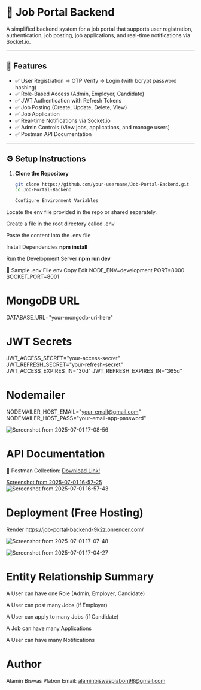 # 💼 Job Portal Backend

A simplified backend system for a job portal that supports user registration, authentication, job posting, job applications, and real-time notifications via Socket.io.

---

## 📌 Features

- ✅ User Registration -> OTP Verify -> Login (with bcrypt password hashing)
- ✅ Role-Based Access (Admin, Employer, Candidate)
- ✅ JWT Authentication with Refresh Tokens
- ✅ Job Posting (Create, Update, Delete, View)
- ✅ Job Application
- ✅ Real-time Notifications via Socket.io
- ✅ Admin Controls (View jobs, applications, and manage users)
- ✅ Postman API Documentation

---

## ⚙️ Setup Instructions

1. **Clone the Repository**

   ```bash
   git clone https://github.com/your-username/Job-Portal-Backend.git
   cd Job-Portal-Backend

   Configure Environment Variables

Locate the env file provided in the repo or shared separately.

Create a file in the root directory called .env

Paste the content into the .env file 

Install Dependencies
**npm install**

Run the Development Server
**npm run dev**


📄 Sample .env File
env
Copy
Edit
NODE_ENV=development
PORT=8000
SOCKET_PORT=8001

# MongoDB URL
DATABASE_URL="your-mongodb-uri-here"

# JWT Secrets
JWT_ACCESS_SECRET="your-access-secret"
JWT_REFRESH_SECRET="your-refresh-secret"
JWT_ACCESS_EXPIRES_IN="30d"
JWT_REFRESH_EXPIRES_IN="365d"

# Nodemailer
NODEMAILER_HOST_EMAIL="your-email@gmail.com"
NODEMAILER_HOST_PASS="your-email-app-password"


![Screenshot from 2025-07-01 17-08-56](https://github.com/user-attachments/assets/2b92c5d3-f520-4e8f-8b2e-8aaff7c63cac)




# API Documentation
📁 Postman Collection: [Download Link!](https://drive.google.com/file/d/1lTy41R82g3QNBhJZ97Hj-JMOVBVWRSLt/view?usp=sharing)

[Screenshot from 2025-07-01 16-57-25](https://github.com/user-attachments/assets/789c1c10-ea38-454a-885f-a68866176861)
![Screenshot from 2025-07-01 16-57-43](https://github.com/user-attachments/assets/1cb9a3fc-b72b-4901-84b8-d37d0aefe4f8)


# Deployment (Free Hosting)
Render
https://job-portal-backend-9k2z.onrender.com/



![Screenshot from 2025-07-01 17-07-48](https://github.com/user-attachments/assets/86577c3e-b616-401d-b4ed-e98a36d03719)

![Screenshot from 2025-07-01 17-04-27](https://github.com/user-attachments/assets/1fe8ce6a-4ed1-474d-b5fd-bb5da7a76c3b)


# Entity Relationship Summary
A User can have one Role (Admin, Employer, Candidate)

A User can post many Jobs (if Employer)

A User can apply to many Jobs (if Candidate)

A Job can have many Applications

A User can have many Notifications

# Author
Alamin Biswas Plabon
Email: alaminbiswasplabon98@gmail.com





